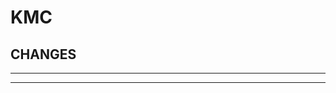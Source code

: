 # KMC

## CHANGES

-----------------------------------------------------------------------------

-----------------------------------------------------------------------------
